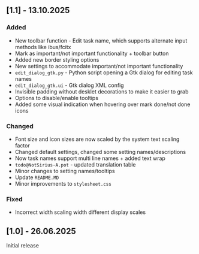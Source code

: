 
## [1.1] - 13.10.2025

### Added

- New toolbar function - Edit task name, which supports alternate input methods like ibus/fcitx
- Mark as important/not important functionality + toolbar button
- Added new border styling options
- New settings to accommodate important/not important functionality
- `edit_dialog_gtk.py` - Python script opening a Gtk dialog for editing task names 
- `edit_dialog_gtk.ui` - Gtk dialog XML config
- Invisible padding without desklet decorations to make it easier to grab
- Options to disable/enable tooltips
- Added some visual indication when hovering over mark done/not done icons


### Changed

- Font size and icon sizes are now scaled by the system text scaling factor
- Changed default settings, changed some setting names/descriptions
- Now task names support multi line names + added text wrap
- `todo@NotSirius-A.pot` - updated translation table
- Minor changes to setting names/tooltips
- Update `README.MD`
- Minor improvements to `stylesheet.css`

### Fixed

- Incorrect width scaling width different display scales


## [1.0] - 26.06.2025

Initial release

